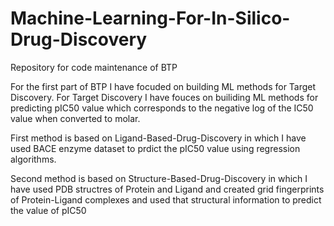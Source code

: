 # Machine-Learning-For-In-Silico-Drug-Discovery
Repository for code maintenance of BTP 

For the first part of BTP I have focuded on building ML methods for Target Discovery.
For Target Discovery I have fouces on builiding ML methods for predicting pIC50 value which corresponds to the negative log of the IC50 value when converted to molar.

First method is based on Ligand-Based-Drug-Discovery in which I have used BACE enzyme dataset to prdict the pIC50 value using regression algorithms.

Second method is based on Structure-Based-Drug-Discovery in which I have used PDB structres of Protein and Ligand and created grid fingerprints of Protein-Ligand complexes and used that structural information to predict the value of pIC50

